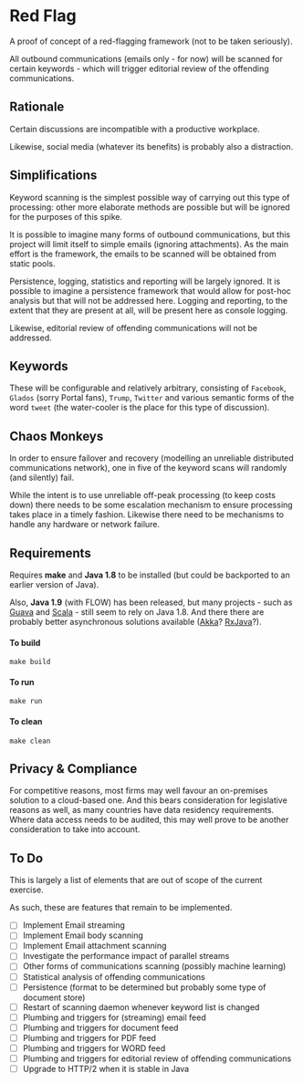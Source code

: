 # Red Flag

A proof of concept of a red-flagging framework (not to be taken seriously).

All outbound communications (emails only - for now) will be scanned for certain
keywords - which will trigger editorial review of the offending communications.

## Rationale

Certain discussions are incompatible with a productive workplace.

Likewise, social media (whatever its benefits) is probably also a distraction.

## Simplifications

Keyword scanning is the simplest possible way of carrying out this type of
processing: other more elaborate methods are possible but will be ignored
for the purposes of this spike.

It is possible to imagine many forms of outbound communications, but this
project will limit itself to simple emails (ignoring attachments). As the
main effort is the framework, the emails to be scanned will be obtained
from static pools.

Persistence, logging, statistics and reporting will be largely ignored. It
is possible to imagine a persistence framework that would allow for post-hoc
analysis but that will not be addressed here. Logging and reporting, to the
extent that they are present at all, will be present here as console logging.

Likewise, editorial review of offending communications will not be addressed.

## Keywords

These will be configurable and relatively arbitrary, consisting of `Facebook`,
`Glados` (sorry Portal fans), `Trump`, `Twitter` and various semantic forms of
the word `tweet` (the water-cooler is the place for this type of discussion).

## Chaos Monkeys

In order to ensure failover and recovery (modelling an unreliable distributed
communications network), one in five of the keyword scans will randomly (and
silently) fail.

While the intent is to use unreliable off-peak processing (to keep costs down)
there needs to be some escalation mechanism to ensure processing takes place in
a timely fashion. Likewise there need to be mechanisms to handle any hardware or
network failure.

## Requirements

Requires __make__ and __Java 1.8__ to be installed (but could be backported to
an earlier version of Java).

Also, __Java 1.9__ (with FLOW) has been released, but many projects - such as
[Guava](https://github.com/google/guava) and [Scala](http://www.scala-lang.org/) -
still seem to rely on Java 1.8. And there there are probably better asynchronous
solutions available ([Akka](https://akka.io/)? [RxJava](https://github.com/ReactiveX/RxJava)?).

#### To build

    make build

#### To run

    make run

#### To clean

    make clean

## Privacy & Compliance

For competitive reasons, most firms may well favour an on-premises solution to a
cloud-based one. And this bears consideration for legislative reasons as well, as
many countries have data residency requirements. Where data access needs to be
audited, this may well prove to be another consideration to take into account.

## To Do

This is largely a list of elements that are out of scope of the current exercise.

As such, these are features that remain to be implemented.

- [ ] Implement Email streaming
- [ ] Implement Email body scanning
- [ ] Implement Email attachment scanning
- [ ] Investigate the performance impact of parallel streams
- [ ] Other forms of communications scanning (possibly machine learning)
- [ ] Statistical analysis of offending communications
- [ ] Persistence (format to be determined but probably some type of document store)
- [ ] Restart of scanning daemon whenever keyword list is changed
- [ ] Plumbing and triggers for (streaming) email feed
- [ ] Plumbing and triggers for document feed
- [ ] Plumbing and triggers for PDF feed
- [ ] Plumbing and triggers for WORD feed
- [ ] Plumbing and triggers for editorial review of offending communications
- [ ] Upgrade to HTTP/2 when it is stable in Java
